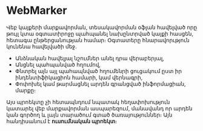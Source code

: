 # WebMarker
Վեբ կայքերի մարքավորման, տեսակավորման օֆլան հավելված որը թույլ կտա օգտատիրոջը պահպանել նախընտրված կայքի հասցեն, հետագա ընթերցանության համար։ Օգտատերը հնարավորւթյուն կունենա հավելվածի մեջ.

* Անձնական հավելյալ նշումներ անել դրա վերաբերյալ,
* Անցնել պահպանված հղումով,
* Փնտրել այն այլ պահապնված հղումենրի ցուցակում ըստ իր ինդենտիֆիկացիոն համարի, կամ վերնագրի,
* Փոփոխել կամ թարմացնել արդեն գրանցված ինֆորմացիան, մարքը։

Այս պրոեկտը չի հետապնդում նպատակ հեղափոխություն կատարել վեբ մարքավորման ասպարեզում, մանավանդ որ արդեն կան գործող և լայն տարածում գտած ծառայություններ։ Այն հանդիսանում է **ուսումնական պրոեկտ**։

